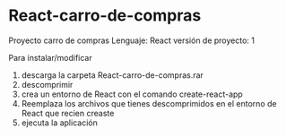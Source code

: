 # React-carro-de-compras
Proyecto carro de compras
Lenguaje: React
versión de proyecto: 1

Para instalar/modificar
1. descarga la carpeta React-carro-de-compras.rar
2. descomprimir
3. crea un entorno de React con el comando create-react-app
4. Reemplaza los archivos que tienes descomprimidos en el entorno de React que recien creaste
5. ejecuta la aplicación

